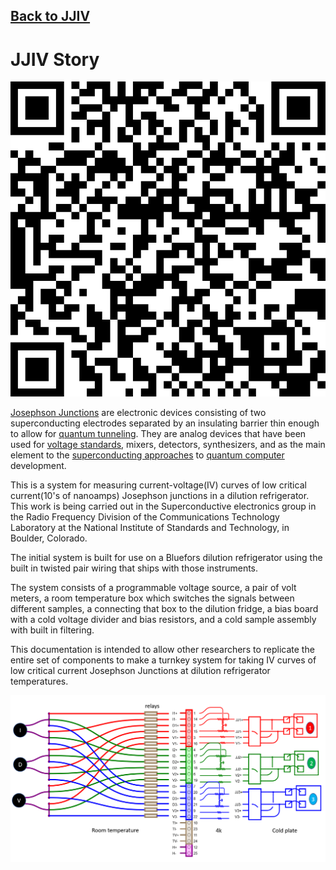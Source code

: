 ## [Back to JJIV](../)


# JJIV Story

![](images/story-qrcode.png)


[Josephson Junctions](https://en.wikipedia.org/wiki/Josephson_effect) are electronic devices consisting of two superconducting electrodes separated by an insulating barrier thin enough to allow for [quantum tunneling](https://en.wikipedia.org/wiki/Quantum_tunnelling).  They are analog devices that have been used for [voltage standards](https://en.wikipedia.org/wiki/Josephson_voltage_standard), mixers, detectors, synthesizers, and as the main element to the [superconducting approaches](https://en.wikipedia.org/wiki/Superconducting_quantum_computing) to [quantum computer](https://en.wikipedia.org/wiki/Quantum_computing) development.

This is a system for measuring current-voltage(IV) curves of low critical current(10's of nanoamps) Josephson junctions in a dilution refrigerator.  This work is being carried out in the Superconductive electronics group in the Radio Frequency Division of the Communications Technology Laboratory at the National Institute of Standards and Technology, in Boulder, Colorado.  

The initial system is built for use on a Bluefors dilution refrigerator using the built in twisted pair wiring that ships with those instruments.  

The system consists of a programmable voltage source, a pair of volt meters, a room temperature box which switches the signals between different samples, a connecting that box to the dilution fridge, a bias board with a cold voltage divider and bias resistors, and a cold sample assembly with built in filtering.      

This documentation is intended to allow other researchers to replicate the entire set of components to make a turnkey system for taking IV curves of low critical current Josephson Junctions at dilution refrigerator temperatures.  



![](images/system-schematic.png)
